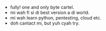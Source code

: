 - fully! one and only byte cartel.
- mi wah fi si di best version a di world.
- mi wah learn python, pentesting, cloud etc.
- doh cantact mi, but yuh cyah try.

<!---
bytecartel/bytecartel is a ✨ special ✨ repository because its `README.md` (this file) appears on your GitHub profile.
You can click the Preview link to take a look at your changes.
--->
